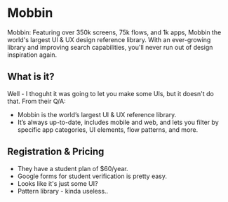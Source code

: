 # Mobbin

Mobbin: Featuring over 350k screens, 75k flows, and 1k apps, Mobbin the world's largest Ul & UX design reference library. With an ever-growing library and improving search capabilities, you'll never run out of design inspiration again.

## What is it?

Well - I thoguht it was going to let you make some UIs, but it doesn't do that. From their Q/A:

* Mobbin is the world’s largest UI & UX reference library.
* It’s always up-to-date, includes mobile and web, and lets you filter by specific app categories, UI elements, flow patterns, and more.

## Registration & Pricing

* They have a student plan of $60/year.
* Google forms for student verification is pretty easy.
* Looks like it's just some UI?
* Pattern library - kinda useless..
